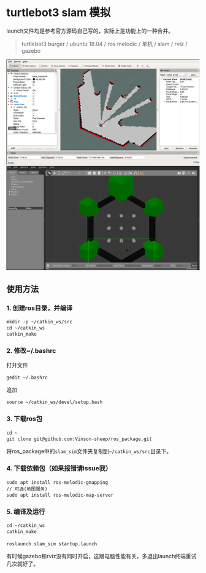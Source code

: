# turtlebot3 slam 模拟
launch文件均是参考官方源码自己写的，实际上是功能上的一种合并。
> turtlebot3 burger / ubuntu 18.04 / ros melodic / 单机 / slam / rviz / gazebo

![](1.png)
![](2.png)

## 使用方法
### 1. 创建ros目录，并编译
```
mkdir -p ~/catkin_ws/src
cd ~/catkin_ws
catkin_make
```
### 2. 修改~/.bashrc
打开文件
```
gedit ~/.bashrc
```
追加
```
source ~/catkin_ws/devel/setup.bash
```
### 3. 下载ros包
```
cd ~
git clone git@github.com:Vinson-sheep/ros_package.git
```
将ros_package中的`slam_sim`文件夹复制到`~/catkin_ws/src`目录下。


### 4. 下载依赖包（如果报错请issue我）
```
sudo apt install ros-melodic-gmapping
// 可选(地图服务)
sudo apt install ros-melodic-map-server
```

### 5. 编译及运行
```
cd ~/catkin_ws
catkin_make

roslaunch slam_sim startup.launch
```

有时候gazebo和rviz没有同时开启，这跟电脑性能有关，多退出launch终端重试几次就好了。